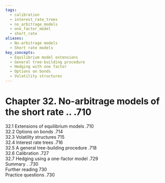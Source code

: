 ```yaml
---
tags:
  - calibration
  - interest_rate_trees
  - no_arbitrage_models
  - one_factor_model
  - short_rate
aliases:
  - No-arbitrage models
  - Short rate models
key_concepts:
  - Equilibrium model extensions
  - General tree-building procedure
  - Hedging with one factor
  - Options on bonds
  - Volatility structures
---
```


# Chapter 32. No-arbitrage models of the short rate .. .710  

32.1 Extensions of equilibrium models .710   
32.2 Options on bonds .714   
32.3 Volatility structures 715   
32.4 Interest rate trees .716   
32.5 A general tree-building procedure .718   
32.6 Calibration .727   
32.7 Hedging using a one-factor model .729   
Summary . .730   
Further reading 730   
Practice questions .730  
